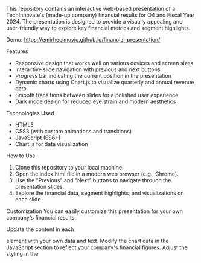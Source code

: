 This repository contains an interactive web-based presentation of a TechInnovate's (made-up company) financial results for Q4 and Fiscal Year 2024. The presentation is designed to provide a visually appealing and user-friendly way to explore key financial metrics and segment highlights.

Demo: https://emirhecimovic.github.io/financial-presentation/

Features

- Responsive design that works well on various devices and screen sizes
- Interactive slide navigation with previous and next buttons
- Progress bar indicating the current position in the presentation
- Dynamic charts using Chart.js to visualize quarterly and annual revenue data
- Smooth transitions between slides for a polished user experience
- Dark mode design for reduced eye strain and modern aesthetics

Technologies Used

- HTML5
- CSS3 (with custom animations and transitions)
- JavaScript (ES6+)
- Chart.js for data visualization

How to Use

1. Clone this repository to your local machine.
2. Open the index.html file in a modern web browser (e.g., Chrome).
3. Use the "Previous" and "Next" buttons to navigate through the presentation slides.
4. Explore the financial data, segment highlights, and visualizations on each slide.

Customization
You can easily customize this presentation for your own company's financial results:

Update the content in each <div class="slide"> element with your own data and text.
Modify the chart data in the JavaScript section to reflect your company's financial figures.
Adjust the styling in the <style> section to match your company's branding and color scheme.

Contributing
Contributions to improve the presentation or add new features are welcome. Please feel free to submit a pull request or open an issue to discuss potential changes.

License
This project is open-source and available under the MIT License.
